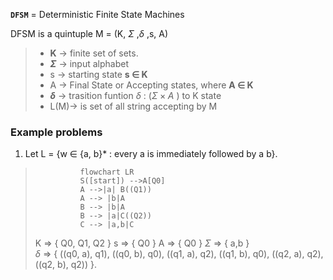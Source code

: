 **`DFSM`** = Deterministic Finite State Machines

DFSM is a quintuple  M = (K, $\Sigma$ ,$\delta$ ,s, A)

>- **K** -> finite set of sets.
>- **$\Sigma$** -> input alphabet
>- s -> starting state  **s $\in$ K**
>- A -> Final State or Accepting states, where **A $\in$ K**
>- **$\delta$** -> trasition funtion $\delta$ : ($\Sigma \times A$ ) to K state
>- L(M)-> is set of all string accepting by M


### Example problems 

1) Let L = {w $\in$ {a, b}* : every a is immediately followed by a b}.
>```mermaid
>			flowchart LR
>			S([start]) -->A[Q0]
>			A -->|a| B((Q1))
>			A --> |b|A
>			B --> |b|A
>			B --> |a|C((Q2))
>			C --> |a,b|C		
>```
>
>K => { Q0, Q1, Q2 } 
>s => { Q0 }
>A => { Q0 }
>$\Sigma$ => { a,b }  
>$\delta$ => { ((q0, a), q1),   ((q0, b), q0),  ((q1, a), q2),    ((q1, b), q0),  ((q2, a), q2), ((q2, b), q2)) }.
>
